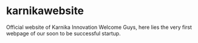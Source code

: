 # karnikawebsite
Official website of Karnika Innovation
Welcome Guys, here lies the very first webpage of our soon to be successful startup.
